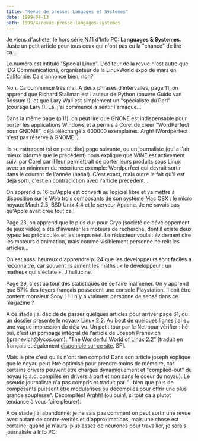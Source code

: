 ```yaml
---
title: "Revue de presse: Langages et Systemes"
date: 1999-04-13
path: 1999/4/revue-presse-langages-systemes
---
```


<P>Je viens d'acheter le hors série N.11 d'Info PC: <B>Languages &amp;
Systemes</B>.  Juste un petit article pour tous ceux qui n'ont pas eu la
"chance" de lire ca...</P>

<P>Le numéro est intitulé "Special Linux". L'éditeur de la revue n'est
autre que IDG Communications, organisateur de la LinuxWorld expo de mars
en Californie.  Ca s'annonce bien, non?</P>

<P>Non.  Ca commence très mal. A deux phrases d'intervalles, page 11, on
apprend que Richard Stallman est l'auteur de Python  (pauvre
Guido van Rossum !), et que Lary Wall est simplement un "spécialiste du
Perl" (courage Lary !).  Là, j'ai commencé à sentir l'arnaque...</P>

<P>Dans la même page (p.11), on peut lire que GNONE est indispensable
pour porter les applications Windows et a permis à Corel de créer
"WordPerfect pour GNOME", déjà téléchargé à 600000 exemplaires. Argh!
(Wordperfect n'est pas réservé à GNOME !)</P>

<P>Ils se rattrapent (si on peut dire) page suivante, ou un journaliste
(qui a l'air mieux informé que le précédent) nous explique que WINE
est activement suivi par Corel car il leur permettrait de porter leurs
produits sous Linux avec un minimum de réécriture: exemple: Wordperfect
qui devrait sortir dans le courant de l'année (haha!). C'est exact,
mais outre le fait qu'il est déjà sorti, c'est en contradiction avec
l'article précédent...</P>

<P>On apprend p. 16 qu'Apple est converti au logiciel libre et va mettre
à disposition sur le Web trois composants de son système Mac OSX : le
micro noyaux Mach 2.5, BSD Unix 4.4 et le serveur Apache. Je ne savais
pas qu'Apple avait crée tout ca !</P>

<P>Page 23, on apprend que le plus dur pour Cryo (société de développement
de jeux vidéo) a été d'inventer les moteurs de recherche, dont il existe
deux types: les précalculés et les temps réel. Le rédacteur voulait
évidement dire les moteurs d'animation, mais comme visiblement personne
ne relit les articles...</P>

<P>On est aussi heureux d'apprendre p. 24 que les développeurs sont faciles
a reconnaître, car souvent ils aiment les maths : « le développeur :
un matheux qui s'éclate ». J'hallucine.</P>

<P>Page 29, c'est au tour des statistiques de se faire malmener. On y apprend
que 57% des foyers français possèdent une console Playstation. Il doit
être content monsieur Sony ! ! Il n'y a vraiment personne de sensé dans
ce magazine ?</P>

<P>A ce stade j'ai décidé de passer quelques articles pour arriver page 61,
ou un dossier présente le noyaux Linux 2.2. Au bout
de quelques lignes j'ai eu une vague impression de déjà vu. Un petit
tour par le Net pour vérifier : hé oui, c'est un pompage intégral de
l'article de Joseph Pranevich (jpranevich@lycos.com):
<A HREF="http://www.linuxhq.com/wonderful22.html">"The Wonderful
World of Linux 2.2"</A>
[traduit en français et également <A HREF="http://www.linux-center.org/articles/9902/wwol2.2.txt">disponible sur ce site</A>. SF].</P>

<P>Mais le pire c'est qu'ils n'ont rien compris! Dans son article joseph
explique que le noyau peut être optimisé pour prendre moins de mémoire,
car certains drivers peuvent être chargés dynamiquement et "compiled-out"
du noyau (c.a.d. compilés en drivers à part et non dans le coeur du
noyau).  Le pseudo journaliste n'a pas compris et traduit par "...bien
que plus de composants puissent être modularisés ou décompilés pour offrir
une plus grande souplesse". Décompilés! Arghh! (ou ouin!, si tout ca à
plutot tendance à vous faire pleurer).</P>

<P>A ce stade j'ai abandonné: je ne sais pas comment on peut sortir une
revue avec autant de contre-verités et d'approximations, mais une chose
est certaine: quand je n'aurai plus assez de neurones pour travailler,
je serais journaliste à Info PC!</P>


